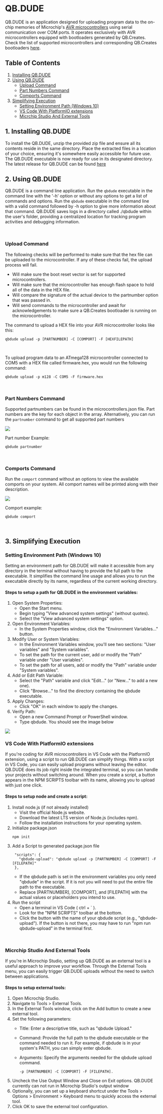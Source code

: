 # QB.DUDE
QB.DUDE is an application designed for uploading program data to the on-chip memories of Microchip's <a href="https://en.wikipedia.org/wiki/AVR_microcontrollers">AVR microcontrollers</a> using serial communication over COM ports. It operates exclusively with AVR microcontrollers equipped with bootloaders generated by QB.Creates. Check the list of supported microcontrollers and corresponding QB.Creates bootloaders  <a href="https://github.com/qb-creates/avr-bootloaders">here</a>.

<h2> Table of Contents</h2>

1. [Installing QB.DUDE](#installing)
2. [Using QB.DUDE](#using)
    - [Upload Command](#upload)
    - [Part Numbers Command](#partnumbers)
    - [Comports Command](#comports) 
3. [Simplifying Execution](#simplifying)
    - [Setting Environment Path (Windows 10)](#environment)
    - [VS Code With PlatformIO extensions](#vscode) 
    - [Micrchip Studio And External Tools](#microchip) 

## 1. Installing QB.DUDE<a name="installing"></a>
To install the QB.DUDE, unzip the provided zip file and ensure all its contents reside in the same directory. Place the extracted files in a location of your choice, ensuring it's somewhere easily accessible for future use. The QB.DUDE executable is now ready for use in its designated directory. The latest release for QB.DUDE can be found <a href="https://github.com/qb-creates/qbdude/releases">here</a>

## 2. Using QB.DUDE<a name="using"></a>
QB.DUDE is a command line application. Run the ```qbdude``` executable in the command line with the '-h' option or without any options to get a list of commands and options. Run the ```qbdude``` executable in the command line with a valid command followed by -h option to give more information about that command. QB.DUDE saves logs in a directory called ./qbdude within the user's folder, providing a centralized location for tracking program activities and debugging information.

<br>

### Upload Command<a name="upload"></a>
The following checks will be performed to make sure that the hex file can be uploaded to the microcontroller. If any of these checks fail, the upload process will fail.
- Will make sure the boot reset vector is set for supported microcontrollers.
- Will make sure that the microcontroller has enough flash space to hold all of the data in the HEX file.
- Will compare the signature of the actual device to the partnumber option that was passed in.
- Will send commands to the microcontroller and await for acknowledgements to make sure a QB.Creates bootloader is running on the microcontroller.
  

The command to upload a HEX file into your AVR microcontroller looks like this:
```
qbdude upload -p [PARTNUMBER] -C [COMPORT] -F [HEXFILEPATH]
```

<br> 

To upload program data to an ATmega128 microcontroller connected to COM5 with a HEX file called firmware.hex, you would run the following command:
```
qbdude upload -p m128 -C COM5 -F firmware.hex
```

<br> 

### Part Numbers Command<a name="partnumbers"></a>
Supported partnumbers can be found in the microcontrollers.json file. Part numbers are the key for each object in the array. 
Alternatively, you can run the ```partnumber``` command to get all supported part numbers

<img src = "images/partnumber.png">

Part number Example:
```
qbdude partnumber
```

<br> 

### Comports Command<a name="comports"></a>
Run the ```comport``` command without an options to view the available comports on your system. All comport names will be printed along with their description.

<img src = "images/comport.png">

Comport example:
```
qbdude comport
```

<br> 

## 3. Simplifying Execution<a name="simplifying"></a>
### Setting Environment Path (Windows 10)<a name="environment"></a>
Setting an environment path for QB.DUDE will make it accessible from any directory in the terminal without having to provide the full path to the executable. It simplifies the command line usage and allows you to run the executable directly by its name, regardless of the current working directory.

#### Steps to setup a path for QB.DUDE in the environment variables:

1. Open System Properties:
    - Open the Start menu.
    - Begin typing "View advanced system settings" (without quotes).
    - Select the "View advanced system settings" option.
2. Open Environment Variables:
    - In the System Properties window, click the "Environment Variables..." button.
3. Modify User or System Variables:
    - In the Environment Variables window, you'll see two sections: "User variables" and "System variables".
    - To set the path for the current user, add or modify the "Path" variable under "User variables".
    - To set the path for all users, add or modify the "Path" variable under "System variables".
4. Add or Edit Path Variable:
    - Select the "Path" variable and click "Edit..." (or "New..." to add a new one).
    - Click "Browse..." to find the directory containing the qbdude executable.
5. Apply Changes:
    - Click "OK" in each window to apply the changes.
6. Verify Path:
    - Open a new Command Prompt or PowerShell window.
    - Type qbdude. You should see the image below

      
<img src = "images/qbdude.png">

<br> 

### VS Code With PlatformIO extensions<a name="vscode"></a>
If you're coding for AVR microcontrollers in VS Code with the PlatformIO extension, using a script to run QB.DUDE can simplify things. With a script in VS Code, you can easily upload programs without leaving the editor. QB.DUDE does its job right inside the integrated terminal, so you can handle your projects without switching around. When you create a script, a button appears in the NPM SCRIPTS toolbar with its name, allowing you to upload with just one click.

#### Steps to setup node and create a script:
1. Install node.js (if not already installed)
    - Visit the official Node.js website.
    - Download the latest LTS version of Node.js (includes npm).
    - Follow the installation instructions for your operating system.
2. Initialize package.json
   ```
   npm init
   ```
3. Add a Script to generated package.json file
   ```
    "scripts": {
      "qbdude-upload": "qbdude upload -p [PARTNUMBER] -C [COMPORT] -F [FILEPATH]"
    },
   ```
   - If the qbdude path is set in the environment variables you only need "qbdude" in the script. If it is not you will need to put the entire file path to the executable.
   - Replace [PARTNUMBER], [COMPORT], and [FILEPATH] with the actual values or placeholders you intend to use. 
4. Run the script
    - Open a terminal in VS Code ( ctrl + ` ).
    - Look for the "NPM SCRIPTS" toolbar at the bottom.
    - Click the button with the name of your qbdude script (e.g., "qbdude-upload"). If the button is not there, you may have to run "npm run qbdude-upload" in the terminal first.

<br>

### Micrchip Studio And External Tools<a name="microchip"></a>
If you're in Microchip Studio, setting up QB.DUDE as an external tool is a useful approach to improve your workflow. Through the External Tools menu, you can easily trigger QB.DUDE uploads without the need to switch between applications.

#### Steps to setup external tools:
1. Open Microchip Studio.
2. Navigate to Tools > External Tools.
3. In the External Tools window, click on the Add button to create a new external tool.
4. Set the following parameters:
    - Title: Enter a descriptive title, such as "qbdude Upload."
    - Command: Provide the full path to the qbdude executable or the command needed to run it. For example, if qbdude is in your system's PATH, you can simply enter qbdude.
    - Arguments: Specify the arguments needed for the qbdude upload command.
        
        ```
        -p [PARTNUMBER] -C [COMPORT] -F [FILEPATH].
        ```
5. Uncheck the Use Output Window and Close on Exit options. QB.DUDE currently can not run in Microchip Studio's output window
6. Optionally, you can set up a keyboard shortcut under the Tools > Options > Environment > Keyboard menu to quickly access the external tool.
7. Click OK to save the external tool configuration.

